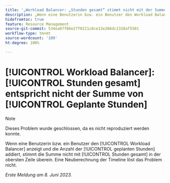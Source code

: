 ```yaml
---
title: '„Workload Balancer: „Stunden gesamt“ stimmt nicht mit der Summe der geplanten Stunden überein“'
description: „Wenn eine Benutzerin bzw. ein Benutzer den Workload Balancer anzeigt und die Anzahl der geplanten Stunden addiert, stimmt die Summe nicht mit „Stunden gesamt“ in der obersten Zeile überein. Eine Neuberechnung der Timeline löst das Problem nicht.“
hidefromtoc: true
feature: Resource Management
source-git-commit: 534ea87f86e27f0211c8ce12e266dc1310af5501
workflow-type: tm+mt
source-wordcount: '109'
ht-degree: 100%

---
```



# [!UICONTROL Workload Balancer]: [!UICONTROL Stunden gesamt] entspricht nicht der Summe von [!UICONTROL Geplante Stunden]

>[!NOTE]
>
>Dieses Problem wurde geschlossen, da es nicht reproduziert werden konnte.

Wenn eine Benutzerin bzw. ein Benutzer den [!UICONTROL Workload Balancer] anzeigt und die Anzahl der [!UICONTROL geplanten Stunden] addiert, stimmt die Summe nicht mit [!UICONTROL Stunden gesamt] in der obersten Zeile überein. Eine Neuberechnung der Timeline löst das Problem nicht.

_Erste Meldung am 8. Juni 2023._

